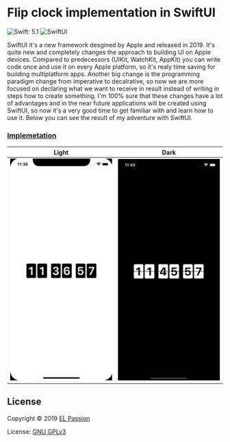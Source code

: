 # Flip clock implementation in SwiftUI

![Swift: 5.1](https://img.shields.io/badge/Swift-5.1-blue.svg)
![SwiftUI](https://img.shields.io/badge/UI_framework-SwiftUI-green.svg)

SwiftUI it's a new framework desgined by Apple and released in 2019. It's quite new and completely changes the approach to building UI on Apple devices. Compared to predecessors (UIKit, WatchKit, AppKit) you can write code once and use it on every Apple platform, so it's realy time saving for building multiplatform apps. Another big change is the programming paradigm change from imperative to decalrative, so now we are more focused on declaring what we want to receive in result instead of writing in steps how to create something. I'm 100% sure that these changes have a lot of advantages and in the near future applications will be created using SwiftUI, so now it's a very good time to get familiar with and learn how to use it. Below you can see the result of my adventure with SwiftUI.

### [Implemetation](https://github.com/elpassion/FlipClock-SwiftUI)

|Light|Dark|
|:-:|:-:|
|![Light_preview](flip_clock_light.gif)|![Dark_preview](flip_clock_dark.gif)|

## License

Copyright © 2019 [EL Passion](https://www.elpassion.com)

License: [GNU GPLv3](../../LICENSE)
